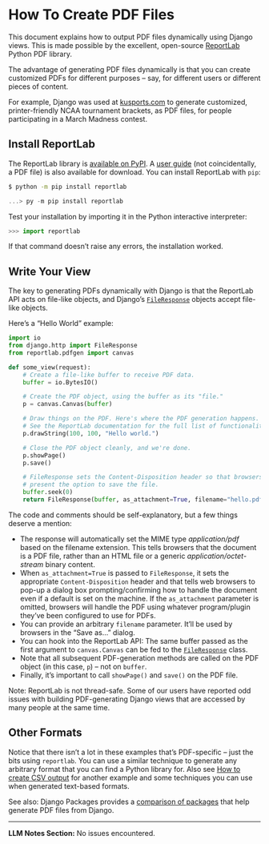 # How To Create PDF Files

This document explains how to output PDF files dynamically using Django views. This is made possible by the excellent, open-source [ReportLab](https://docs.reportlab.com/) Python PDF library.

The advantage of generating PDF files dynamically is that you can create customized PDFs for different purposes – say, for different users or different pieces of content.

For example, Django was used at [kusports.com](https://www2.kusports.com/) to generate customized, printer-friendly NCAA tournament brackets, as PDF files, for people participating in a March Madness contest.

## Install ReportLab

The ReportLab library is [available on PyPI](https://pypi.org/project/reportlab/). A [user guide](https://www.reportlab.com/docs/reportlab-userguide.pdf) (not coincidentally, a PDF file) is also available for download. You can install ReportLab with `pip`:

```bash
$ python -m pip install reportlab
```

```powershell
...> py -m pip install reportlab
```

Test your installation by importing it in the Python interactive interpreter:

```python
>>> import reportlab
```

If that command doesn’t raise any errors, the installation worked.

## Write Your View

The key to generating PDFs dynamically with Django is that the ReportLab API acts on file-like objects, and Django’s [`FileResponse`](../../ref/request-response/#django.http.FileResponse "django.http.FileResponse") objects accept file-like objects.

Here’s a “Hello World” example:

```python
import io
from django.http import FileResponse
from reportlab.pdfgen import canvas

def some_view(request):
    # Create a file-like buffer to receive PDF data.
    buffer = io.BytesIO()

    # Create the PDF object, using the buffer as its "file."
    p = canvas.Canvas(buffer)

    # Draw things on the PDF. Here's where the PDF generation happens.
    # See the ReportLab documentation for the full list of functionality.
    p.drawString(100, 100, "Hello world.")

    # Close the PDF object cleanly, and we're done.
    p.showPage()
    p.save()

    # FileResponse sets the Content-Disposition header so that browsers
    # present the option to save the file.
    buffer.seek(0)
    return FileResponse(buffer, as_attachment=True, filename="hello.pdf")
```

The code and comments should be self-explanatory, but a few things deserve a mention:

*   The response will automatically set the MIME type *application/pdf* based on the filename extension. This tells browsers that the document is a PDF file, rather than an HTML file or a generic *application/octet-stream* binary content.
*   When `as_attachment=True` is passed to `FileResponse`, it sets the appropriate `Content-Disposition` header and that tells web browsers to pop-up a dialog box prompting/confirming how to handle the document even if a default is set on the machine. If the `as_attachment` parameter is omitted, browsers will handle the PDF using whatever program/plugin they’ve been configured to use for PDFs.
*   You can provide an arbitrary `filename` parameter. It’ll be used by browsers in the “Save as…” dialog.
*   You can hook into the ReportLab API: The same buffer passed as the first argument to `canvas.Canvas` can be fed to the [`FileResponse`](../../ref/request-response/#django.http.FileResponse "django.http.FileResponse") class.
*   Note that all subsequent PDF-generation methods are called on the PDF object (in this case, `p`) – not on `buffer`.
*   Finally, it’s important to call `showPage()` and `save()` on the PDF file.

Note: ReportLab is not thread-safe. Some of our users have reported odd issues with building PDF-generating Django views that are accessed by many people at the same time.

## Other Formats

Notice that there isn’t a lot in these examples that’s PDF-specific – just the bits using `reportlab`. You can use a similar technique to generate any arbitrary format that you can find a Python library for. Also see [How to create CSV output](../outputting-csv/) for another example and some techniques you can use when generated text-based formats.

See also: Django Packages provides a [comparison of packages](https://djangopackages.org/grids/g/pdf/) that help generate PDF files from Django.

***

**LLM Notes Section:**
No issues encountered.